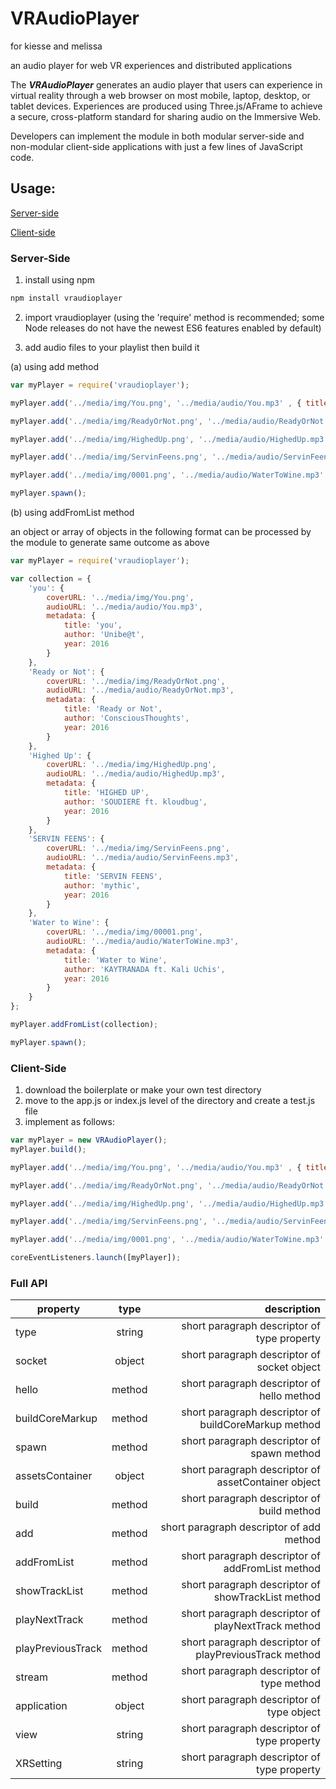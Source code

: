 # VRAudioPlayer

for kiesse and melissa

an audio player for web VR experiences and distributed applications

The **_VRAudioPlayer_** generates an audio player that users can experience in virtual reality through a web browser on most mobile, laptop, desktop, or tablet devices. Experiences are produced using Three.js/AFrame to achieve a secure, cross-platform standard for sharing audio on the Immersive Web.

Developers can implement the module in both modular server-side and non-modular client-side applications with just a few lines of JavaScript code.

## Usage:

[Server-side](#server-side)

[Client-side](#client-side)

### Server-Side
 1. install using npm
```javascript
npm install vraudioplayer
```
 2. import vraudioplayer (using the 'require' method is recommended; some Node releases do not have the newest ES6 features enabled by default)
 
 3. add audio files to your playlist then build it

 (a) using add method
```javascript
var myPlayer = require('vraudioplayer');

myPlayer.add('../media/img/You.png', '../media/audio/You.mp3' , { title: 'you', author: 'Unibe@t', year: 2016});

myPlayer.add('../media/img/ReadyOrNot.png', '../media/audio/ReadyOrNot.mp3' , { title: 'Ready or Not', author: 'ConsciousThoughts', year: 2016});

myPlayer.add('../media/img/HighedUp.png', '../media/audio/HighedUp.mp3' , { title: 'HIGHED UP', author: 'SOUDIERE ft. kloudbug', year: 2016});

myPlayer.add('../media/img/ServinFeens.png', '../media/audio/ServinFeens.mp3', { title: 'SERVIN FEENS', author: 'mythic', year: 2016});

myPlayer.add('../media/img/0001.png', '../media/audio/WaterToWine.mp3' , { title: 'Water to Wine', author: 'KAYTRANADA ft. Kali Uchis', year: 2016});

myPlayer.spawn();
```
 (b) using addFromList method


an object or array of objects in the following format can be processed by the module to generate same outcome as above

```javascript
var myPlayer = require('vraudioplayer');

var collection = {
    'you': {
        coverURL: '../media/img/You.png',
        audioURL: '../media/audio/You.mp3',
        metadata: {
            title: 'you',
            author: 'Unibe@t',
            year: 2016
        }
    },
    'Ready or Not': {
        coverURL: '../media/img/ReadyOrNot.png',
        audioURL: '../media/audio/ReadyOrNot.mp3',
        metadata: {
            title: 'Ready or Not',
            author: 'ConsciousThoughts',
            year: 2016
        }
    },
    'Highed Up': {
        coverURL: '../media/img/HighedUp.png',
        audioURL: '../media/audio/HighedUp.mp3',
        metadata: {
            title: 'HIGHED UP',
            author: 'SOUDIERE ft. kloudbug',
            year: 2016
        }
    },
    'SERVIN FEENS': {
        coverURL: '../media/img/ServinFeens.png',
        audioURL: '../media/audio/ServinFeens.mp3',
        metadata: {
            title: 'SERVIN FEENS',
            author: 'mythic',
            year: 2016
        }
    },
    'Water to Wine': {
        coverURL: '../media/img/00001.png',
        audioURL: '../media/audio/WaterToWine.mp3',
        metadata: {
            title: 'Water to Wine',
            author: 'KAYTRANADA ft. Kali Uchis',
            year: 2016
        }
    }
};

myPlayer.addFromList(collection);

myPlayer.spawn();
```

### Client-Side

1. download the boilerplate or make your own test directory
2. move to the app.js or index.js level of the directory and create a test.js file
3. implement as follows:

```javascript
var myPlayer = new VRAudioPlayer();
myPlayer.build();

myPlayer.add('../media/img/You.png', '../media/audio/You.mp3' , { title: 'you', author: 'Unibe@t', year: 2016});

myPlayer.add('../media/img/ReadyOrNot.png', '../media/audio/ReadyOrNot.mp3' , { title: 'Ready or Not', author: 'ConsciousThoughts', year: 2016});

myPlayer.add('../media/img/HighedUp.png', '../media/audio/HighedUp.mp3' , { title: 'HIGHED UP', author: 'SOUDIERE ft. kloudbug', year: 2016});

myPlayer.add('../media/img/ServinFeens.png', '../media/audio/ServinFeens.mp3', { title: 'SERVIN FEENS', author: 'mythic', year: 2016});

myPlayer.add('../media/img/0001.png', '../media/audio/WaterToWine.mp3' , { title: 'Water to Wine', author: 'KAYTRANADA ft. Kali Uchis', year: 2016});

coreEventListeners.launch([myPlayer]);
```

### Full API


| property       | type   | description |
| ------------- |:-------------:| -----:|
| type          | string       | short paragraph descriptor of type property |
| socket        | object        |  short paragraph descriptor of socket object |
| hello         | method        | short paragraph descriptor of hello method|
| buildCoreMarkup | method        | short paragraph descriptor of buildCoreMarkup method|
| spawn         | method        | short paragraph descriptor of spawn method|
| assetsContainer | object        | short paragraph descriptor of assetContainer object |
| build         | method        | short paragraph descriptor of build method |
| add           | method        | short paragraph descriptor of add method |
| addFromList   | method        | short paragraph descriptor of addFromList method |
| showTrackList | method        | short paragraph descriptor of showTrackList method |
| playNextTrack | method        | short paragraph descriptor of playNextTrack method |
| playPreviousTrack | method  |  short paragraph descriptor of playPreviousTrack method |
| stream        | method        | short paragraph descriptor of type method |
| application   | object        | short paragraph descriptor of type object |
| view          | string        | short paragraph descriptor of type property |
| XRSetting     | string        | short paragraph descriptor of type property |
    
